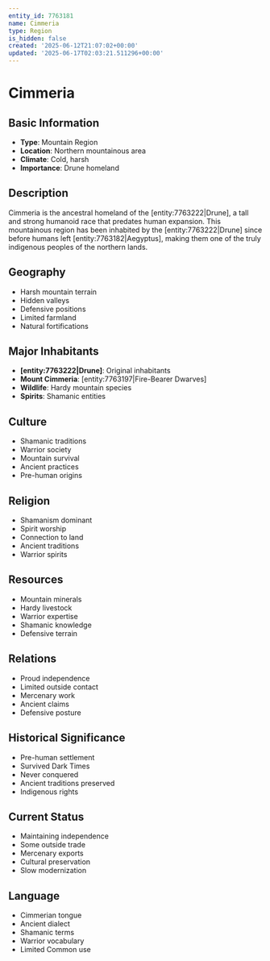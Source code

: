 ```yaml
---
entity_id: 7763181
name: Cimmeria
type: Region
is_hidden: false
created: '2025-06-12T21:07:02+00:00'
updated: '2025-06-17T02:03:21.511296+00:00'
---
```


# Cimmeria

## Basic Information

- **Type**: Mountain Region
- **Location**: Northern mountainous area
- **Climate**: Cold, harsh
- **Importance**: Drune homeland

## Description

Cimmeria is the ancestral homeland of the [entity:7763222|Drune], a tall and strong humanoid race that predates human expansion. This mountainous region has been inhabited by the [entity:7763222|Drune] since before humans left [entity:7763182|Aegyptus], making them one of the truly indigenous peoples of the northern lands.

## Geography

- Harsh mountain terrain
- Hidden valleys
- Defensive positions
- Limited farmland
- Natural fortifications

## Major Inhabitants

- **[entity:7763222|Drune]**: Original inhabitants
- **Mount Cimmeria**: [entity:7763197|Fire-Bearer Dwarves]
- **Wildlife**: Hardy mountain species
- **Spirits**: Shamanic entities

## Culture

- Shamanic traditions
- Warrior society
- Mountain survival
- Ancient practices
- Pre-human origins

## Religion

- Shamanism dominant
- Spirit worship
- Connection to land
- Ancient traditions
- Warrior spirits

## Resources

- Mountain minerals
- Hardy livestock
- Warrior expertise
- Shamanic knowledge
- Defensive terrain

## Relations

- Proud independence
- Limited outside contact
- Mercenary work
- Ancient claims
- Defensive posture

## Historical Significance

- Pre-human settlement
- Survived Dark Times
- Never conquered
- Ancient traditions preserved
- Indigenous rights

## Current Status

- Maintaining independence
- Some outside trade
- Mercenary exports
- Cultural preservation
- Slow modernization

## Language

- Cimmerian tongue
- Ancient dialect
- Shamanic terms
- Warrior vocabulary
- Limited Common use